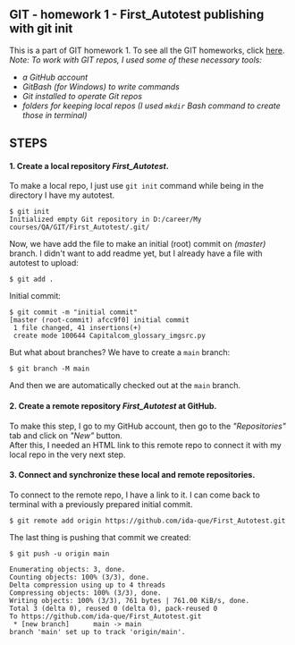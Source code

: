 ## GIT - homework 1 - First_Autotest publishing with git init
This is a part of GIT homework 1. To see all the GIT homeworks, click [here](https://github.com/ida-que/GIT-homeworks).</br>
_Note: To work with GIT repos, I used some of these necessary tools:_
- _a GitHub account_
- _GitBash (for Windows) to write commands_
- _Git installed to operate Git repos_
- _folders for keeping local repos (I used `mkdir` Bash command to create those in terminal)_

## STEPS
#### 1. Create a local repository _First_Autotest_.
To make a local repo, I just use `git init` command while being in the directory I have my autotest.
```
$ git init
Initialized empty Git repository in D:/career/My courses/QA/GIT/First_Autotest/.git/
```
Now, we have add the file to make an initial (root) commit on _(master)_ branch. I didn't want to add readme yet, but I already have a file with autotest to upload:
```
$ git add .
```
Initial commit:
```
$ git commit -m "initial commit"
[master (root-commit) afcc9f0] initial commit
 1 file changed, 41 insertions(+)
 create mode 100644 Capitalcom_glossary_imgsrc.py
```
But what about branches? We have to create a `main` branch:
```
$ git branch -M main
```
And then we are automatically checked out at the `main` branch.
#### 2. Create a remote repository _First_Autotest_ at GitHub.
To make this step, I go to my GitHub account, then go to the _"Repositories"_ tab and click on _"New"_ button.</br>
After this, I needed an HTML link to this remote repo to connect it with my local repo in the very next step.
#### 3. Connect and synchronize these local and remote repositories.
To connect to the remote repo, I have a link to it. I can come back to terminal with a previously prepared initial commit.
```
$ git remote add origin https://github.com/ida-que/First_Autotest.git
```
The last thing is pushing that commit we created:
```
$ git push -u origin main

Enumerating objects: 3, done.
Counting objects: 100% (3/3), done.
Delta compression using up to 4 threads
Compressing objects: 100% (3/3), done.
Writing objects: 100% (3/3), 761 bytes | 761.00 KiB/s, done.
Total 3 (delta 0), reused 0 (delta 0), pack-reused 0
To https://github.com/ida-que/First_Autotest.git
 * [new branch]      main -> main
branch 'main' set up to track 'origin/main'.

```